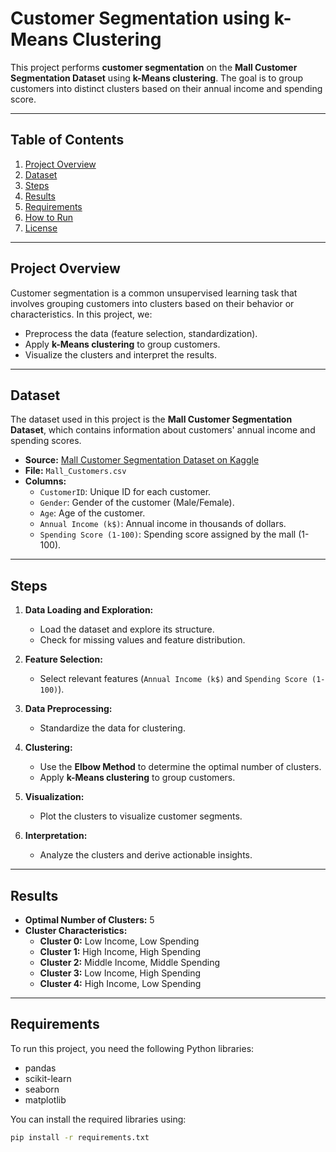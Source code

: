 # Customer Segmentation using k-Means Clustering

This project performs **customer segmentation** on the **Mall Customer Segmentation Dataset** using **k-Means clustering**. The goal is to group customers into distinct clusters based on their annual income and spending score.

---

## Table of Contents
1. [Project Overview](#project-overview)
2. [Dataset](#dataset)
3. [Steps](#steps)
4. [Results](#results)
5. [Requirements](#requirements)
6. [How to Run](#how-to-run)
7. [License](#license)

---

## Project Overview
Customer segmentation is a common unsupervised learning task that involves grouping customers into clusters based on their behavior or characteristics. In this project, we:
- Preprocess the data (feature selection, standardization).
- Apply **k-Means clustering** to group customers.
- Visualize the clusters and interpret the results.

---

## Dataset
The dataset used in this project is the **Mall Customer Segmentation Dataset**, which contains information about customers' annual income and spending scores.

- **Source:** [Mall Customer Segmentation Dataset on Kaggle](https://www.kaggle.com/vjchoudhary7/customer-segmentation-tutorial-in-python)
- **File:** `Mall_Customers.csv`
- **Columns:**
  - `CustomerID`: Unique ID for each customer.
  - `Gender`: Gender of the customer (Male/Female).
  - `Age`: Age of the customer.
  - `Annual Income (k$)`: Annual income in thousands of dollars.
  - `Spending Score (1-100)`: Spending score assigned by the mall (1-100).

---

## Steps
1. **Data Loading and Exploration:**
   - Load the dataset and explore its structure.
   - Check for missing values and feature distribution.

2. **Feature Selection:**
   - Select relevant features (`Annual Income (k$)` and `Spending Score (1-100)`).

3. **Data Preprocessing:**
   - Standardize the data for clustering.

4. **Clustering:**
   - Use the **Elbow Method** to determine the optimal number of clusters.
   - Apply **k-Means clustering** to group customers.

5. **Visualization:**
   - Plot the clusters to visualize customer segments.

6. **Interpretation:**
   - Analyze the clusters and derive actionable insights.

---

## Results
- **Optimal Number of Clusters:** 5
- **Cluster Characteristics:**
  - **Cluster 0:** Low Income, Low Spending
  - **Cluster 1:** High Income, High Spending
  - **Cluster 2:** Middle Income, Middle Spending
  - **Cluster 3:** Low Income, High Spending
  - **Cluster 4:** High Income, Low Spending

---

## Requirements
To run this project, you need the following Python libraries:
- pandas
- scikit-learn
- seaborn
- matplotlib

You can install the required libraries using:
```bash
pip install -r requirements.txt
